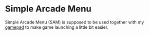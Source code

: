 # Simple Arcade Menu

Simple Arcade Menu (SAM) is supposed to be used together with my
[gamepad][1] to make game launching a little bit easier.

[1]:http://github.com/grunskis/gamepad
